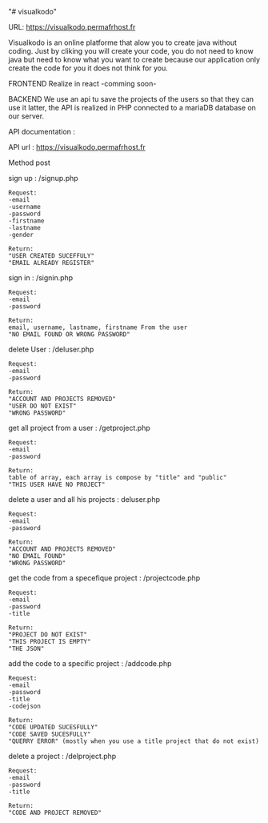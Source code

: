 "# visualkodo" 

URL: https://visualkodo.permafrhost.fr

Visualkodo is an online platforme that alow you to create java without coding.
Just by cliking you will create your code, you do not need to know java but need to know what you want to create because our application only create the code for you it does not think for you.


FRONTEND
Realize in react -comming soon-

BACKEND
We use an api tu save the projects of the users so that they can use it latter, the API is realized in PHP connected to a mariaDB database on our server.



API documentation :

API url : https://visualkodo.permafrhost.fr

Method post

sign up : /signup.php

	Request:
	-email
	-username
	-password
	-firstname
	-lastname
	-gender
	
	Return:
	"USER CREATED SUCEFFULY"
	"EMAIL ALREADY REGISTER"


sign in : /signin.php

	Request:
	-email
	-password

	Return:
	email, username, lastname, firstname From the user
	"NO EMAIL FOUND OR WRONG PASSWORD"


delete User : /deluser.php
	
	Request:
	-email
	-password

	Return:
	"ACCOUNT AND PROJECTS REMOVED"
	"USER DO NOT EXIST"
	"WRONG PASSWORD"


get all project from a user : /getproject.php

	Request:
	-email
	-password
	
	Return:
	table of array, each array is compose by "title" and "public"
	"THIS USER HAVE NO PROJECT"


delete a user and all his projects : deluser.php

	Request:
	-email
	-password

	Return:
	"ACCOUNT AND PROJECTS REMOVED"
	"NO EMAIL FOUND"
	"WRONG PASSWORD"


get the code from a specefique project : /projectcode.php

	Request:
	-email
	-password
	-title

	Return:
	"PROJECT DO NOT EXIST"
	"THIS PROJECT IS EMPTY"
	"THE JSON"

add the code to a specific project : /addcode.php

	Request:
	-email
	-password
	-title
	-codejson

	Return:
	"CODE UPDATED SUCESFULLY"
	"CODE SAVED SUCESFULLY"
	"QUERRY ERROR" (mostly when you use a title project that do not exist)
	

delete a project : /delproject.php

	Request:
	-email
	-password	
	-title

	Return:
	"CODE AND PROJECT REMOVED"
